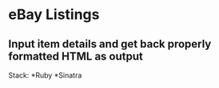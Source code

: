# eBay Listings

## Input item details and get back properly formatted HTML as output

Stack:
*Ruby
*Sinatra
